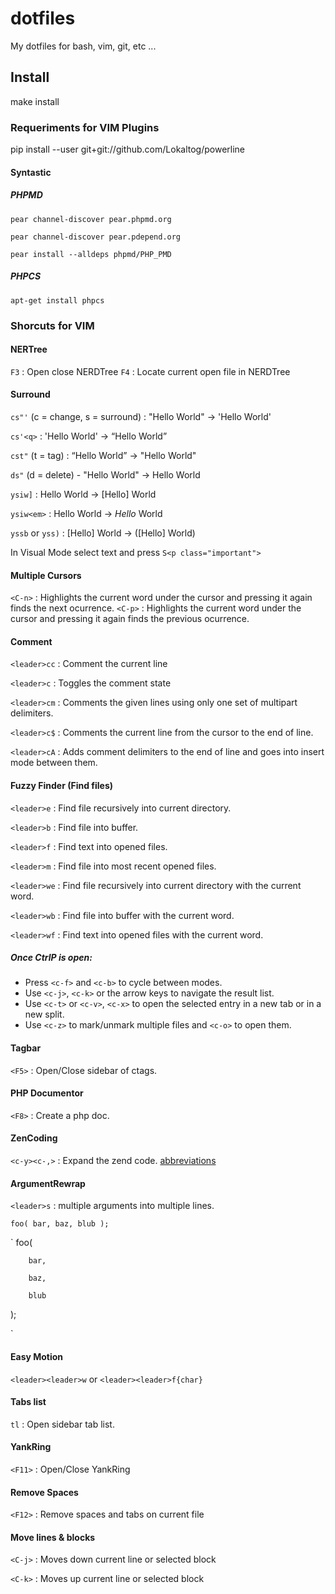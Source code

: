 # dotfiles

My dotfiles for bash, vim, git, etc ...


## Install

 make install

### Requeriments for VIM Plugins
pip install --user git+git://github.com/Lokaltog/powerline

#### Syntastic

##### PHPMD

`pear channel-discover pear.phpmd.org `

`pear channel-discover pear.pdepend.org`

`pear install --alldeps phpmd/PHP_PMD`

##### PHPCS

`apt-get install phpcs`

### Shorcuts for VIM

#### NERTree

`F3` : Open close NERDTree
`F4` : Locate current open file in NERDTree

#### Surround

`cs"'` (c = change, s = surround) : "Hello World" -> 'Hello World' 

`cs'<q>` : 'Hello World' -> <q>Hello World</q> 

`cst"` (t = tag) : <q>Hello World</q> -> "Hello World" 

`ds"` (d = delete) - "Hello World" -> Hello World 

`ysiw]` : Hello World -> [Hello] World 

`ysiw<em>` : Hello World -> <em>Hello</em> World

`yssb` or `yss)` : [Hello] World -> ([Hello] World)

In Visual Mode select text and press `S<p class="important">`

#### Multiple Cursors

`<C-n>` : Highlights the current word under the cursor and pressing it again finds the next ocurrence.
`<C-p>` : Highlights the current word under the cursor and pressing it again finds the previous ocurrence.

#### Comment

`<leader>cc` : Comment the current line

`<leader>c` : Toggles the comment state

`<leader>cm` : Comments the given lines using only one set of multipart delimiters.

`<leader>c$` : Comments the current line from the cursor to the end of line.

`<leader>cA` : Adds comment delimiters to the end of line and goes into insert mode between them.

#### Fuzzy Finder (Find files)

`<leader>e` : Find file recursively into current directory.

`<leader>b` : Find file into buffer.

`<leader>f` : Find text into opened files.

`<leader>m` : Find file into most recent opened files.

 
`<leader>we` : Find file recursively into current directory with the current word.

`<leader>wb` : Find file into buffer with the current word.

`<leader>wf` : Find text into opened files with the current word.

##### Once CtrlP is open:

* Press `<c-f>` and `<c-b>` to cycle between modes.
* Use `<c-j>`, `<c-k>` or the arrow keys to navigate the result list.
* Use `<c-t>` or `<c-v>`, `<c-x>` to open the selected entry in a new tab or in a new split.
* Use `<c-z>` to mark/unmark multiple files and `<c-o>` to open them.

#### Tagbar

`<F5>` : Open/Close sidebar of ctags.

#### PHP Documentor

`<F8>` : Create a php doc.

#### ZenCoding

`<c-y><c-,>` : Expand the zend code.
[abbreviations](https://raw.github.com/mattn/zencoding-vim/master/TUTORIAL)

#### ArgumentRewrap

`<leader>s` : multiple arguments into multiple lines.

`foo( bar, baz, blub );`

`
foo(

        bar,

        baz,

        blub

   );

`

#### Easy Motion

`<leader><leader>w` or `<leader><leader>f{char}`

#### Tabs list

`tl` : Open sidebar tab list.

#### YankRing

`<F11>` : Open/Close YankRing

#### Remove Spaces

`<F12>` : Remove spaces and tabs on current file

#### Move lines & blocks

`<C-j>` : Moves down current line or selected block

`<C-k>` : Moves up current line or selected block

